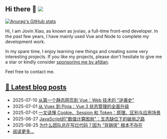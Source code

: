 ## Hi there 👋 ![](https://komarev.com/ghpvc/?username=jvxiao&color=blue&style=plastic)

<!--
**jvxiao/jvxiao** is a ✨ _special_ ✨ repository because its `README.md` (this file) appears on your GitHub profile.

Here are some ideas to get you started:

- 🔭 I’m currently working on ...
- 🌱 I’m currently learning ...
- 👯 I’m looking to collaborate on ...
- 🤔 I’m looking for help with ...
- 💬 Ask me about ...
- 📫 How to reach me: ... 
- 😄 Pronouns: ...
- ⚡ Fun fact: ...
-->

[![Anurag's GitHub stats](https://github-readme-stats.vercel.app/api?username=jvxiao)](https://github.com/jvxiao)

Hi, I am Jovin Xiao, as known as jvxiao, a full-time front-end developer. In the past few years, I have mainly used Vue and Node to complete my development work. 

In my spare time, I enjoy learning new things and creating some very interesting projects. If you like my projects, please don't hesitate to give me a star or kindly consider [sponsoring me by afdian](https://afdian.com/a/jvxiao).

Feel free to contact me.

## [:memo: Latest blog posts](https://jvxiao.cn)
<!-- blog-start-->
- 2025-07-10 [从第一个静态网页到 Vue：Web 技术的 “逆袭史”](https://www.jvxiao.cn/posts/web-history.html)
- 2025-07-01 [从 Vuex 到 Pinia：Vue 3 状态管理的全面升级](https://www.jvxiao.cn/posts/from-vuex-to-pinia.html)
- 2025-07-01 [一文读懂 Cookie、Session 和 Token：原理、区别与应用场景](https://www.jvxiao.cn/posts/cookie-session-token.html)
- 2025-06-27 [JavaScript的"数值计算困局"：生态缺位下的破局之路](https://www.jvxiao.cn/posts/node-numpy.html)
- 2025-06-25 [为什么团队总在写烂代码？因为 “背锅侠” 根本不存在](https://www.jvxiao.cn/posts/component-versatility.html)
- [阅读更多...](https://www.jvxiao.cn/archives/)
<!-- blog-end -->
